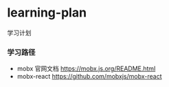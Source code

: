 # learning-plan
学习计划

### 学习路径

- mobx 官网文档 https://mobx.js.org/README.html
- mobx-react https://github.com/mobxjs/mobx-react